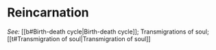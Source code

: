 # Reincarnation


*See:* [[b#Birth-death cycle|Birth-death cycle]]; Transmigrations of soul; [[t#Transmigration of soul|Transmigration of soul]]
